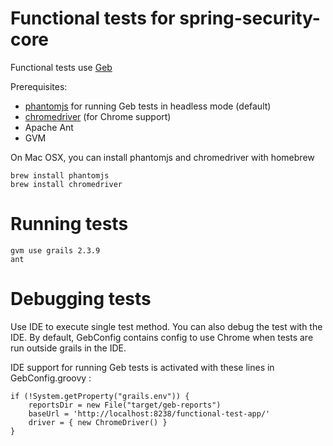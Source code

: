 Functional tests for spring-security-core
=========================================

Functional tests use [Geb](http://www.gebish.org/)

Prerequisites:
- [phantomjs](http://phantomjs.org/) for running Geb tests in headless mode (default)
- [chromedriver](https://code.google.com/p/selenium/wiki/ChromeDriver) (for Chrome support)
- Apache Ant
- GVM

On Mac OSX, you can install phantomjs and chromedriver with homebrew
```
brew install phantomjs
brew install chromedriver
```

Running tests
=============
```
gvm use grails 2.3.9
ant
```

Debugging tests
===============

Use IDE to execute single test method. You can also debug the test with the IDE.
By default, GebConfig contains config to use Chrome when tests are run outside grails in the IDE.

IDE support for running Geb tests is activated with these lines in GebConfig.groovy :
```
if (!System.getProperty("grails.env")) {
	reportsDir = new File("target/geb-reports")
	baseUrl = 'http://localhost:8238/functional-test-app/'
	driver = { new ChromeDriver() }
}
```

